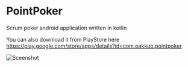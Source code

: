 # PointPoker
Scrum poker android application written in kotlin

You can also download it from PlayStore here 
https://play.google.com/store/apps/details?id=com.oakkub.pointpoker

![Sceenshot](https://user-images.githubusercontent.com/9587882/27760784-d0eb3d86-5e79-11e7-82fd-729b1530cc79.png)